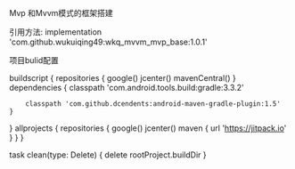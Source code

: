 Mvp 和Mvvm模式的框架搭建

引用方法:
             implementation 'com.github.wukuiqing49:wkq_mvvm_mvp_base:1.0.1'

项目bulid配置

buildscript {
    repositories {
        google()
        jcenter()
        mavenCentral()
    }
    dependencies {
        classpath 'com.android.tools.build:gradle:3.3.2'

        classpath 'com.github.dcendents:android-maven-gradle-plugin:1.5'
    }
}
allprojects {
    repositories {
        google()
        jcenter()
        maven { url 'https://jitpack.io' }
    }
}

task clean(type: Delete) {
    delete rootProject.buildDir
}
